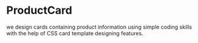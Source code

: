 # ProductCard
 we design cards containing product information using simple coding skills with the help of CSS card template designing features.
